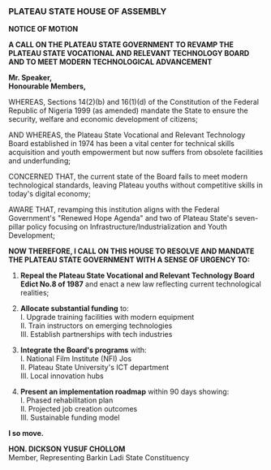 ### **PLATEAU STATE HOUSE OF ASSEMBLY**  
**NOTICE OF MOTION**  

**A CALL ON THE PLATEAU STATE GOVERNMENT TO REVAMP THE PLATEAU STATE VOCATIONAL AND RELEVANT TECHNOLOGY BOARD AND TO MEET MODERN TECHNOLOGICAL ADVANCEMENT**  

**Mr. Speaker,**  
**Honourable Members,**  

WHEREAS, Sections 14(2)(b) and 16(1)(d) of the Constitution of the Federal Republic of Nigeria 1999 (as amended) mandate the State to ensure the security, welfare and economic development of citizens;  

AND WHEREAS, the Plateau State Vocational and Relevant Technology Board established in 1974 has been a vital center for technical skills acquisition and youth empowerment but now suffers from obsolete facilities and underfunding;  

CONCERNED THAT, the current state of the Board fails to meet modern technological standards, leaving Plateau youths without competitive skills in today's digital economy;  

AWARE THAT, revamping this institution aligns with the Federal Government's "Renewed Hope Agenda" and two of Plateau State's seven-pillar policy focusing on Infrastructure/Industrialization and Youth Development;  

**NOW THEREFORE, I CALL ON THIS HOUSE TO RESOLVE AND MANDATE THE PLATEAU STATE GOVERNMENT WITH A SENSE OF URGENCY TO:**  

1. **Repeal the Plateau State Vocational and Relevant Technology Board Edict No.8 of 1987** and enact a new law reflecting current technological realities;  

2. **Allocate substantial funding** to:  
   I. Upgrade training facilities with modern equipment  
   II. Train instructors on emerging technologies  
   III. Establish partnerships with tech industries  

3. **Integrate the Board's programs** with:  
   I. National Film Institute (NFI) Jos  
   II. Plateau State University's ICT department  
   III. Local innovation hubs  

4. **Present an implementation roadmap** within 90 days showing:  
   I. Phased rehabilitation plan  
   II. Projected job creation outcomes  
   III. Sustainable funding model  

**I so move.**  

**HON. DICKSON YUSUF CHOLLOM**  
Member, Representing Barkin Ladi State Constituency  

